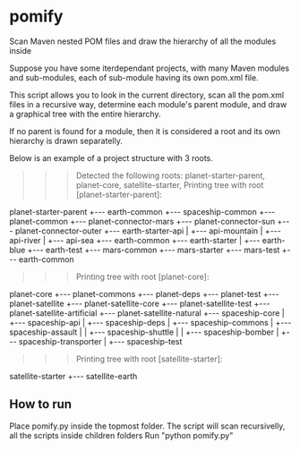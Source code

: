 # pomify
Scan Maven nested POM files and draw the hierarchy of all the modules inside

Suppose you have some iterdependant projects, with many Maven modules and sub-modules, each of sub-module having its own pom.xml file.

This script allows you to look in the current directory, scan all the pom.xml files in a recursive way, determine each module's parent module, and draw a graphical tree with the entire hierarchy.

If no parent is found for a module, then it is considered a root and its own hierarchy is drawn separatelly.

Below is an example of a project structure with 3 roots.

>>> Detected the following roots:  planet-starter-parent, planet-core, satellite-starter,
>>> Printing tree with root [planet-starter-parent]:

planet-starter-parent
+--- earth-common
+--- spaceship-common
+--- planet-common
+--- planet-connector-mars
+--- planet-connector-sun
+--- planet-connector-outer
+--- earth-starter-api
|     +--- api-mountain
|     +--- api-river
|     +--- api-sea
+--- earth-common
+--- earth-starter
|     +--- earth-blue
+--- earth-test
+--- mars-common
+--- mars-starter
+--- mars-test
+--- earth-common

>>> Printing tree with root [planet-core]:

planet-core
+--- planet-commons
+--- planet-deps
+--- planet-test
+--- planet-satellite
     +--- planet-satellite-core
     +--- planet-satellite-test
     +--- planet-satellite-artificial
     +--- planet-satellite-natural
+--- spaceship-core
|     +--- spaceship-api
|     +--- spaceship-deps
|     +--- spaceship-commons
|     +--- spaceship-assault
|     |     +--- spaceship-shuttle
|     |     +--- spaceship-bomber
|     +--- spaceship-transporter
|     +--- spaceship-test

>>> Printing tree with root [satellite-starter]:

satellite-starter
+--- satellite-earth

How to run
----------

Place pomify.py inside the topmost folder. The script will scan recursivelly, all the scripts inside children folders
Run "python pomify.py"
